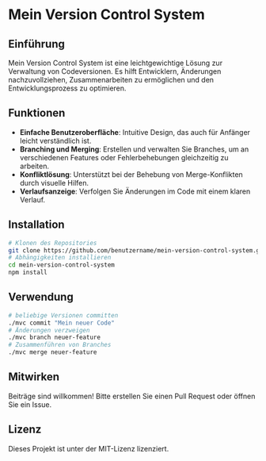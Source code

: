 # Mein Version Control System

## Einführung
Mein Version Control System ist eine leichtgewichtige Lösung zur Verwaltung von Codeversionen. Es hilft Entwicklern, Änderungen nachzuvollziehen, Zusammenarbeiten zu ermöglichen und den Entwicklungsprozess zu optimieren.

## Funktionen
- **Einfache Benutzeroberfläche**: Intuitive Design, das auch für Anfänger leicht verständlich ist.
- **Branching und Merging**: Erstellen und verwalten Sie Branches, um an verschiedenen Features oder Fehlerbehebungen gleichzeitig zu arbeiten.
- **Konfliktlösung**: Unterstützt bei der Behebung von Merge-Konflikten durch visuelle Hilfen.
- **Verlaufsanzeige**: Verfolgen Sie Änderungen im Code mit einem klaren Verlauf.

## Installation
```bash
# Klonen des Repositories
git clone https://github.com/benutzername/mein-version-control-system.git
# Abhängigkeiten installieren
cd mein-version-control-system
npm install
```

## Verwendung
```bash
# beliebige Versionen committen
./mvc commit "Mein neuer Code"
# Änderungen verzweigen
./mvc branch neuer-feature
# Zusammenführen von Branches
./mvc merge neuer-feature
```

## Mitwirken
Beiträge sind willkommen! Bitte erstellen Sie einen Pull Request oder öffnen Sie ein Issue.

## Lizenz
Dieses Projekt ist unter der MIT-Lizenz lizenziert.
